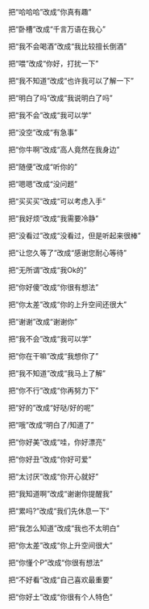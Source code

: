 把“哈哈哈”改成“你真有趣”

把“卧槽”改成“千言万语在我心”

把“我不会喝酒”改成“我比较擅长倒酒”

把“喂”改成“你好，打扰一下”

把“我不知道”改成“也许我可以了解一下”

把“明白了吗”改成“我说明白了吗”

把“我不会”改成“我可以学”

把“没空”改成“有急事”

把“你牛啊”改成“高人竟然在我身边”

把“随便”改成“听你的”

把“嗯嗯”改成“没问题”

把“买买买”改成“可以考虑入手”

把“我好烦”改成“我需要冷静”

把“没看过”改成“没看过，但是听起来很棒”

把“让您久等了”改成“感谢您耐心等待”

把“无所谓”改成“我Ok的”

把“你好傻”改成“你很有想法”

把“你太差”改成“你的上升空间还很大”

把“谢谢”改成“谢谢你”

把“我不会”改成“我可以学”

把“你在干嘛”改成“我想你了”

把“我不知道”改成“我马上了解”

把“你不行”改成“你再努力下”

把“好的”改成“好哒/好的呢”

把“哦”改成“明白了/知道了”

把“你好美”改成“哇，你好漂亮”

把“你好丑”改成“你好可爱”

把“太讨厌”改成“你开心就好”

把“我知道啊”改成“谢谢你提醒我”

把“累吗?”改成“我们先休息一下”

把“我怎么知道”改成“我也不太明白”

把“你太差”改成“你上升空间很大”

把“你懂个P”改成“你很有想法”

把“不好看”改成“自己喜欢最重要”

把“你好土”改成“你很有个人特色”